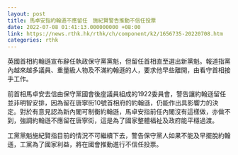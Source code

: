 ```yaml
---
layout: post
title: 馬卓安指約翰遜不應留任　施紀賢警告推動不信任投票
date: 2022-07-08 01:41:13.000000000 +08:00
link: https://news.rthk.hk/rthk/ch/component/k2/1656735-20220708.htm
categories: rthk
---
```


英國首相約翰遜宣布辭任執政保守黨黨魁，但留任首相直至選出新黨魁。報道指黨內越來越多議員、重量級人物及不滿約翰遜的人，要求他早些離開，由看守首相接手工作。

前首相馬卓安去信由保守黨國會後座議員組成的1922委員會，警告讓約翰遜留任並非明智安排，因為留在唐寧街10號首相府的約翰遜，仍能作出具影響力的決定。對於有意見認為新內閣可制衡約翰遜，馬卓安指前任內閣沒有這樣做，亦做不到，強調約翰遜不應留在唐寧街，這是為了國家整體福祉及政府能平穩過渡。

工黨黨魁施紀賢指目前的情況不可繼續下去，警告保守黨人如果不能及早擺脫約翰遜，工黨為了國家利益，將在國會推動進行不信任投票。
